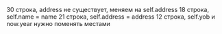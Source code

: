 30 строка, address не существует, меняем на self.address
18 строка, self.name = name
21 строка, self.address = address
12 строка, self.yob и now.year нужно поменять местами